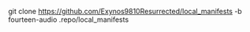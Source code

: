 git clone https://github.com/Exynos9810Resurrected/local_manifests -b fourteen-audio .repo/local_manifests
